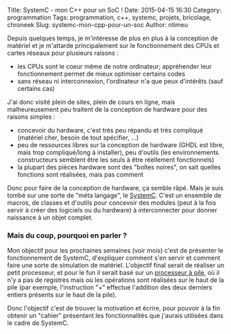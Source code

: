 Title: SystemC - mon C++ pour un SoC !
Date: 2015-04-15 16:30
Category: programmation
Tags: programmation, c++, systemc, projets, bricolage, chroneek
Slug: systemc-mon-cpp-pour-un-soc
Author: ntimeu

Depuis quelques temps, je m'intéresse de plus en plus à la conception de
matériel et je m'attarde principalement sur le fonctionnement des CPUs et
cartes réseaux pour plusieurs raisons :

* les CPUs sont le coeur même de notre ordinateur; appréhender leur
fonctionnement permet de mieux optimiser certains codes
* sans réseau ni interconnexion, l'ordinateur n'a que peux d'intérêts (sauf
certains cas)


J'ai donc visité plein de sites, plein de cours en ligne, mais malheureusement
peu traitent de la conception de hardware pour des raisons simples :

* concevoir du hardware, c'est très peu répandu et très compliqué (matériel
cher, besoin de tout spécifier, ...)
* peu de ressources libres sur la conception de hardware (GHDL est libre, mais
trop compliqué/long à installer), peu d'outils (les environnements
constructeurs semblent être les seuls à être réellement fonctionnels)
* la plupart des pièces hardware sont des "boîtes noires", on sait quelles
fonctions sont réalisées, mais pas comment


Donc pour faire de la conception de hardware, ça semble râpé. Mais je suis
tombé sur une sorte de "méta langage", le
[SystemC](https://en.wikipedia.org/wiki/SystemC). C'est un ensemble de macros,
de classes et d'outils pour concevoir des modules (peut à la fois servir à
créer des logiciels ou du hardware) à interconnecter pour donner naissance à un
objet complet.


### Mais du coup, pourquoi en parler ?

Mon objectif pour les prochaines semaines (voir mois) c'est de présenter le
fonctionnement de SystemC, d'expliquer comment s'en servir et comment faire une
sorte de simulation de matériel. L'objectif final serait de réaliser un petit
processeur, et pour le fun il serait basé sur un
[processeur à pile](https://en.wikipedia.org/wiki/Stack_machine), où il n'y a
pas de registres mais où les opérations sont réalisées sur le haut de la pile
(par exemple, l'instruction "+" effectue l'addition des deux derniers entiers
présents sur le haut de la pile).

Donc l'objectif c'est de trouver la motivation et écrire, pour pouvoir à la fin
obtenir un "cahier" présentant les fonctionnalités que j'aurais utilisées dans
le cadre de SystemC.
